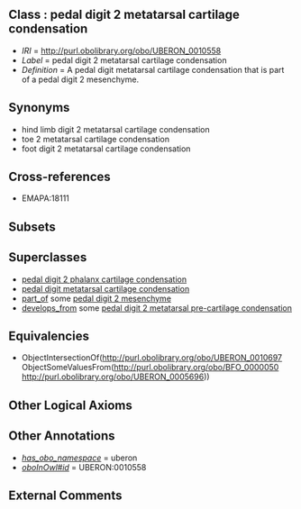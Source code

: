 
## Class : pedal digit 2 metatarsal cartilage condensation

 * *IRI* = http://purl.obolibrary.org/obo/UBERON_0010558
 * *Label* = pedal digit 2 metatarsal cartilage condensation
 * *Definition* = A pedal digit metatarsal cartilage condensation that is part of a pedal digit 2 mesenchyme.

## Synonyms

 * hind limb digit 2 metatarsal cartilage condensation
 * toe 2 metatarsal cartilage condensation
 * foot digit 2 metatarsal cartilage condensation

## Cross-references

 * EMAPA:18111

## Subsets


## Superclasses

 * [pedal digit 2 phalanx cartilage condensation](../../UBERON/81/UBERON_0010681.md)
 * [pedal digit metatarsal cartilage condensation](../../UBERON/97/UBERON_0010697.md)
 * [part_of](../../BFO/50/BFO_0000050.md) some [pedal digit 2 mesenchyme](../../UBERON/96/UBERON_0005696.md)
 * [develops_from](../../RO/02/RO_0002202.md) some [pedal digit 2 metatarsal pre-cartilage condensation](../../UBERON/48/UBERON_0010548.md)

## Equivalencies

 * ObjectIntersectionOf(<http://purl.obolibrary.org/obo/UBERON_0010697> ObjectSomeValuesFrom(<http://purl.obolibrary.org/obo/BFO_0000050> <http://purl.obolibrary.org/obo/UBERON_0005696>))

## Other Logical Axioms


## Other Annotations

 * *[has_obo_namespace](../../ce/oboInOwl#hasOBONamespace.md)* = uberon
 * *[oboInOwl#id](../../id/oboInOwl#id.md)* = UBERON:0010558

## External Comments

